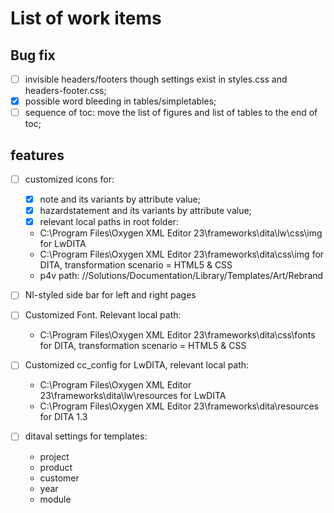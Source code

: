# List of work items

## Bug fix

- [ ] invisible headers/footers though settings exist in styles.css and headers-footer.css;
- [x] possible word bleeding in tables/simpletables; 
- [ ] sequence of toc: move the list of figures and list of tables to the end of toc;

## features

- [ ] customized icons for:
  - [x] note and its variants by attribute value;
  - [x] hazardstatement and its variants by attribute value;
  - [x] relevant local paths in root folder:
   - C:\Program Files\Oxygen XML Editor 23\frameworks\dita\lw\css\img for LwDITA
   - C:\Program Files\Oxygen XML Editor 23\frameworks\dita\css\img for DITA, transformation scenario = HTML5 & CSS
   - p4v path: //Solutions/Documentation/Library/Templates/Art/Rebrand 

- [ ] NI-styled side bar for left and right pages
- [ ] Customized Font. Relevant local path:
  - C:\Program Files\Oxygen XML Editor 23\frameworks\dita\css\fonts for DITA, transformation scenario = HTML5 & CSS
- [ ] Customized cc_config for LwDITA, relevant local path:
  - C:\Program Files\Oxygen XML Editor 23\frameworks\dita\lw\resources for LwDITA
  - C:\Program Files\Oxygen XML Editor 23\frameworks\dita\resources for DITA 1.3
- [ ] ditaval settings for templates:
    + project
    + product
    + customer
    + year
    + module
